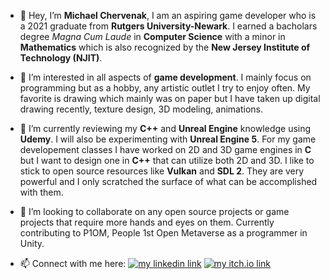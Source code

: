 - 👋 Hey, I’m **Michael Chervenak**, I am an aspiring game developer who is a 2021 graduate from 
      **Rutgers University-Newark**. I earned a bacholars degree *Magna Cum Laude* in **Computer Science** with a minor in **Mathematics**
      which is also recognized by the **New Jersey Institute of Technology (NJIT)**.
      
- 👀 I’m interested in all aspects of **game development**. I mainly focus on programming but as a hobby, any artistic
      outlet I try to enjoy often. My favorite is drawing which mainly was on paper but I have taken up digital drawing recently,
      texture design, 3D modeling, animations.
- 🌱 I’m currently reviewing my **C++** and **Unreal Engine** knowledge using **Udemy**. I will also be experimenting with **Unreal Engine 5**.
      For my game developement classes I have worked on 2D and 3D game engines in **C** but I want to design one in **C++** that can
      utilize both 2D and 3D. I like to stick to open source resources like **Vulkan** and **SDL 2**. They are very powerful and I only
      scratched the surface of what can be accomplished with them.
- 💞️ I’m looking to collaborate on any open source projects or game projects that require more hands and eyes on them. Currently contributing to P1OM, People         1st Open Metaverse as a programmer in Unity.
- 📫 Connect with me here:
      [![my linkedin link](https://img.shields.io/badge/Linkedin-Cherve3-blue)](https://www.linkedin.com/in/Cherve3)
      [![my itch.io link](https://img.shields.io/badge/itch.io-Cherve-red)](https://cherve.itch.io)

<!---
Cherve3/Cherve3 is a ✨ special ✨ repository because its `README.md` (this file) appears on your GitHub profile.
You can click the Preview link to take a look at your changes.
--->
